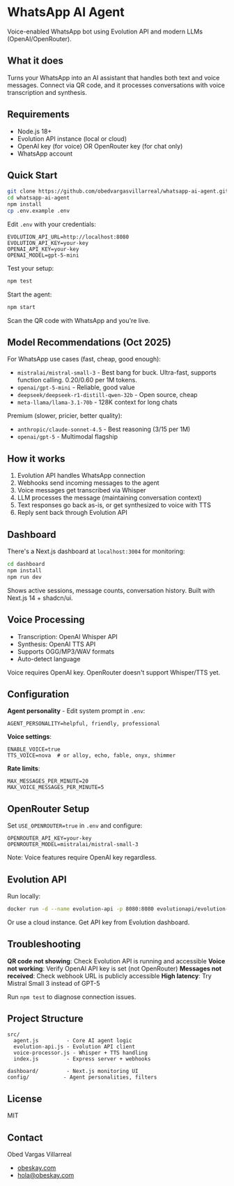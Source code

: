 # WhatsApp AI Agent

Voice-enabled WhatsApp bot using Evolution API and modern LLMs (OpenAI/OpenRouter).

## What it does

Turns your WhatsApp into an AI assistant that handles both text and voice messages. Connect via QR code, and it processes conversations with voice transcription and synthesis.

## Requirements

- Node.js 18+
- Evolution API instance (local or cloud)
- OpenAI key (for voice) OR OpenRouter key (for chat only)
- WhatsApp account

## Quick Start

```bash
git clone https://github.com/obedvargasvillarreal/whatsapp-ai-agent.git
cd whatsapp-ai-agent
npm install
cp .env.example .env
```

Edit `.env` with your credentials:

```env
EVOLUTION_API_URL=http://localhost:8080
EVOLUTION_API_KEY=your-key
OPENAI_API_KEY=your-key
OPENAI_MODEL=gpt-5-mini
```

Test your setup:
```bash
npm test
```

Start the agent:
```bash
npm start
```

Scan the QR code with WhatsApp and you're live.

## Model Recommendations (Oct 2025)

For WhatsApp use cases (fast, cheap, good enough):

- `mistralai/mistral-small-3` - Best bang for buck. Ultra-fast, supports function calling. $0.20/$0.60 per 1M tokens.
- `openai/gpt-5-mini` - Reliable, good value
- `deepseek/deepseek-r1-distill-qwen-32b` - Open source, cheap
- `meta-llama/llama-3.1-70b` - 128K context for long chats

Premium (slower, pricier, better quality):
- `anthropic/claude-sonnet-4.5` - Best reasoning ($3/$15 per 1M)
- `openai/gpt-5` - Multimodal flagship

## How it works

1. Evolution API handles WhatsApp connection
2. Webhooks send incoming messages to the agent
3. Voice messages get transcribed via Whisper
4. LLM processes the message (maintaining conversation context)
5. Text responses go back as-is, or get synthesized to voice with TTS
6. Reply sent back through Evolution API

## Dashboard

There's a Next.js dashboard at `localhost:3004` for monitoring:

```bash
cd dashboard
npm install
npm run dev
```

Shows active sessions, message counts, conversation history. Built with Next.js 14 + shadcn/ui.

## Voice Processing

- Transcription: OpenAI Whisper API
- Synthesis: OpenAI TTS API
- Supports OGG/MP3/WAV formats
- Auto-detect language

Voice requires OpenAI key. OpenRouter doesn't support Whisper/TTS yet.

## Configuration

**Agent personality** - Edit system prompt in `.env`:
```env
AGENT_PERSONALITY=helpful, friendly, professional
```

**Voice settings**:
```env
ENABLE_VOICE=true
TTS_VOICE=nova  # or alloy, echo, fable, onyx, shimmer
```

**Rate limits**:
```env
MAX_MESSAGES_PER_MINUTE=20
MAX_VOICE_MESSAGES_PER_MINUTE=5
```

## OpenRouter Setup

Set `USE_OPENROUTER=true` in `.env` and configure:

```env
OPENROUTER_API_KEY=your-key
OPENROUTER_MODEL=mistralai/mistral-small-3
```

Note: Voice features require OpenAI key regardless.

## Evolution API

Run locally:
```bash
docker run -d --name evolution-api -p 8080:8080 evolutionapi/evolution-api:latest
```

Or use a cloud instance. Get API key from Evolution dashboard.

## Troubleshooting

**QR code not showing**: Check Evolution API is running and accessible
**Voice not working**: Verify OpenAI API key is set (not OpenRouter)
**Messages not received**: Check webhook URL is publicly accessible
**High latency**: Try Mistral Small 3 instead of GPT-5

Run `npm test` to diagnose connection issues.

## Project Structure

```
src/
  agent.js         - Core AI agent logic
  evolution-api.js - Evolution API client
  voice-processor.js - Whisper + TTS handling
  index.js         - Express server + webhooks

dashboard/         - Next.js monitoring UI
config/           - Agent personalities, filters
```

## License

MIT

## Contact

Obed Vargas Villarreal
- [obeskay.com](https://obeskay.com)
- [hola@obeskay.com](mailto:hola@obeskay.com)
